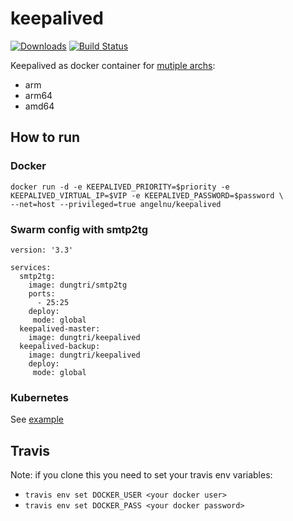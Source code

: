 # keepalived
[![Downloads](https://img.shields.io/docker/pulls/angelnu/keepalived.svg)](https://hub.docker.com/r/angelnu/keepalived/)
[![Build Status](https://travis-ci.org/angelnu/docker-keepalived.svg?branch=master)](https://travis-ci.org/angelnu/docker-keepalived)

Keepalived as docker container for [mutiple archs](https://hub.docker.com/r/angelnu/keepalived/tags):
- arm
- arm64
- amd64

## How to run
### Docker
```
docker run -d -e KEEPALIVED_PRIORITY=$priority -e KEEPALIVED_VIRTUAL_IP=$VIP -e KEEPALIVED_PASSWORD=$password \
--net=host --privileged=true angelnu/keepalived
```

### Swarm config with smtp2tg
```
version: '3.3'

services:
  smtp2tg:
    image: dungtri/smtp2tg
    ports:
      - 25:25
    deploy:
     mode: global
  keepalived-master:
    image: dungtri/keepalived
  keepalived-backup:
    image: dungtri/keepalived
    deploy:
     mode: global
```

### Kubernetes
See [example](kubernetes.yaml)


## Travis
Note: if you clone this you need to set your travis env variables:

- `travis env set DOCKER_USER <your docker user>`
- `travis env set DOCKER_PASS <your docker password>`

